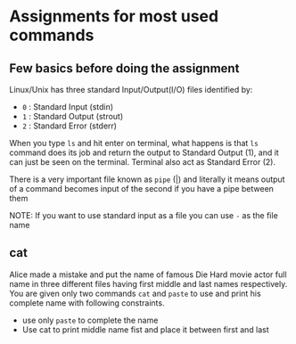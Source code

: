 # Assignments for most used commands

## Few basics before doing the assignment

Linux/Unix has three standard Input/Output(I/O) files identified by: 

- `0` : Standard Input (stdin)
- `1` : Standard Output (strout)
- `2` : Standard Error (stderr)

When you type `ls` and hit enter on terminal, what happens is that `ls` command
does its job and return the output to Standard Output (1), and it can just be
seen on the terminal. Terminal also act as Standard Error (2). 

There is a very important file known as `pipe` (|) and literally it means
output of a command becomes input of the second if you have a pipe between them

NOTE: If you want to use standard input as a file you can use `-` as the file name 


## cat

Alice made a mistake and put the name of famous Die Hard movie actor full name
in three different files having first middle and last names respectively. You
are given only two commands `cat` and `paste` to use and print his complete
name with following constraints. 

- use only `paste` to complete the name
- Use cat to print middle name fist and place it between first and last 
